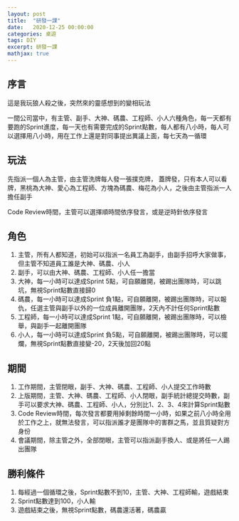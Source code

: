 ```yaml
---
layout: post
title:  "研發一課"
date:   2020-12-25 00:00:00
categories: 桌遊
tags: DIY
excerpt: 研發一課
mathjax: true
---
```


## 序言

這是我玩狼人殺之後，突然來的靈感想到的變相玩法

一間公司當中，有主管、副手、大神、碼農、工程師、小人六種角色，每一天都有要跑的Sprint進度，每一天也有需要完成的Sprint點數，每人都有八小時，每人可以選擇用八小時，用在工作上還是對同事提出異議上面，每七天為一循環

## 玩法
先指派一個人為主管，由主管洗牌每人發一張撲克牌， 蓋牌發，只有本人可以看牌，黑桃為大神、愛心為工程師、方塊為碼農、梅花為小人，之後由主管指派一人擔任副手

Code Review時間，主管可以選擇順時間依序發言，或是逆時針依序發言

## 角色
1. 主管，所有人都知道，初始可以指派一名員工為副手，由副手招呼大家做事，但主管不知道員工誰是大神、碼農、小人
2. 副手，可以由大神、碼農、工程師、小人任一擔當
3. 大神，每一小時可以達成Sprint 5點，可自願離開，被踢出團隊時，可以跳坑，無視Sprint點數直接歸0
4. 碼農，每一小時可以達成Sprint 負1點，可自願離開，被踢出團隊時，可以報仇，任選主管與副手以外的一位成員離開團隊，2天內不計任何Sprint點數
5. 工程師，每一小時可以達成Sprint 1點，可自願離開，被踢出團隊時，可以檢舉，與副手一起離開團隊
6. 小人，每一小時可以達成Sprint 負5點，可自願離開，被踢出團隊時，可以擺爛，無視Sprint點數直接變-20，2天後加回20點

## 期間
1. 工作期間，主管閉眼，副手、大神、碼農、工程師、小人提交工作時數
2. 上版期間，主管、大神、碼農、工程師、小人閉眼，副手統計總提交時數，副手可以要求大神、碼農、工程師、小人，分別比1、2、3、4來計算Sprint點數
3. Code Review時間，每次發言都要用掉剩餘時間一小時，如果之前八小時全用於工作之上，就無法發言，可以指派誰才是團隊中的害群之馬，並且質疑對方身份
4. 會議期間，除主管之外，全部閉眼，主管可以指派副手換人、或是將任一人踢出團隊

## 勝利條件
1. 每經過一個循環之後，Sprint點數不到10，主管、大神、工程師輸，遊戲結束
2. Sprint點數達到100，小人輸
3. 遊戲結束之後，無視Sprint點數，碼農還活著，碼農贏

